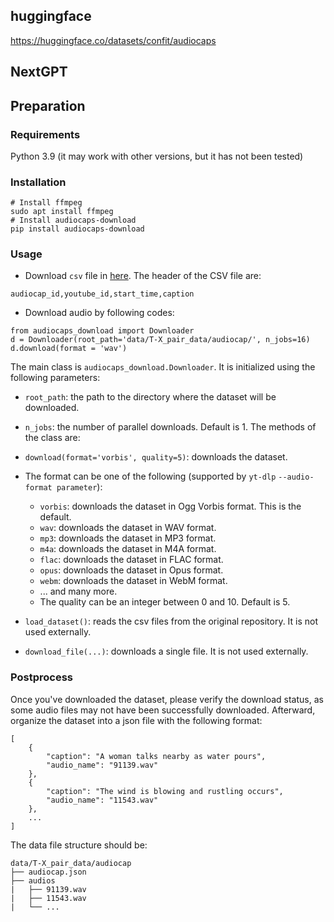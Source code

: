## huggingface
https://huggingface.co/datasets/confit/audiocaps


## NextGPT
## Preparation


### Requirements

Python 3.9 (it may work with other versions, but it has not been tested)

### Installation

```angular2html
# Install ffmpeg
sudo apt install ffmpeg
# Install audiocaps-download
pip install audiocaps-download
```

### Usage
- Download `csv` file in [here](https://audiocaps.github.io/). The header of the CSV file are:
```angular2html
audiocap_id,youtube_id,start_time,caption
```

- Download audio by following codes:
```angular2html
from audiocaps_download import Downloader
d = Downloader(root_path='data/T-X_pair_data/audiocap/', n_jobs=16)
d.download(format = 'wav')
```


The main class is `audiocaps_download.Downloader`. It is initialized using the following parameters:

- `root_path`: the path to the directory where the dataset will be downloaded.
- `n_jobs`: the number of parallel downloads. Default is 1.
The methods of the class are:

- `download(format='vorbis', quality=5)`: downloads the dataset.
- The format can be one of the following (supported by `yt-dlp` `--audio-format parameter`):
  - `vorbis`: downloads the dataset in Ogg Vorbis format. This is the default.
  - `wav`: downloads the dataset in WAV format.
  - `mp3`: downloads the dataset in MP3 format.
  - `m4a`: downloads the dataset in M4A format.
  - `flac`: downloads the dataset in FLAC format.
  - `opus`: downloads the dataset in Opus format.
  - `webm`: downloads the dataset in WebM format.
  - ... and many more. 
  - The quality can be an integer between 0 and 10. Default is 5.
- `load_dataset()`: reads the csv files from the original repository. It is not used externally.
- `download_file(...)`: downloads a single file. It is not used externally.

### Postprocess
Once you've downloaded the dataset, please verify the download status, as some audio files may not have been successfully downloaded. Afterward, organize the dataset into a json file with the following format:
```angular2html
[   
    {
        "caption": "A woman talks nearby as water pours",
        "audio_name": "91139.wav"
    },
    {
        "caption": "The wind is blowing and rustling occurs",
        "audio_name": "11543.wav"
    },
    ...
]
```
The data file structure should be:
```angular2html
data/T-X_pair_data/audiocap
├── audiocap.json
├── audios
|   ├── 91139.wav
|   ├── 11543.wav
|   └── ...
```

